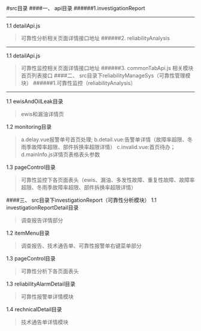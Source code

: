 #src目录
####一、 api目录
######1.investigationReport
****
1.1 detailApi.js
> 可靠性分析相关页面详情接口地址
######2. reliabilityAnalysis
****
1.1 detailApi.js
> 可靠性监控相关页面详情接口地址
######3. commonTabApi.js
> 相关模块首页列表接口
####二、 src目录下reliabilityManageSys（可靠性管理模块）
######1.可靠性监控（reliabilityAnalysis）
****
1.1 ewisAndOilLeak目录
> ewis和漏油详情页

1.2 monitoring目录
> a.delay.vue报警单号首页处理;
b.detail.vue:告警单详情（故障率超限、冬雨季故障率超限、部件拆换率超限详情）
c.invalid.vue:首页待办；
d.mainInfo.js详情页表格表头参数

1.3 pageControl目录
> 可靠性监控下各页面表头（ewis、漏油、多发性故障、重复性故障、故障率超限、冬雨季故障率超限、部件拆换率超限详情）

####三、 src目录下investigationReport（可靠性分析模块）
1.1 investigationReportDetail目录
> 调查报告详情部分

1.2 itemMenu目录
> 调查报告、技术通告单、可靠性报警单右键菜单部分

1.3 pageControl目录
> 可靠性分析下各页面表头

1.3 reliabilityAlarmDetail目录
> 可靠性报警单详情模块

1.4 rechnicalDetail目录
> 技术通告单详情模块


